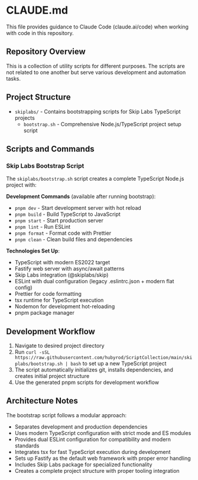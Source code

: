 # CLAUDE.md

This file provides guidance to Claude Code (claude.ai/code) when working with code in this repository.

## Repository Overview

This is a collection of utility scripts for different purposes. The scripts are not related to one another but serve various development and automation tasks.

## Project Structure

- `skiplabs/` - Contains bootstrapping scripts for Skip Labs TypeScript projects
  - `bootstrap.sh` - Comprehensive Node.js/TypeScript project setup script

## Scripts and Commands

### Skip Labs Bootstrap Script

The `skiplabs/bootstrap.sh` script creates a complete TypeScript Node.js project with:

**Development Commands** (available after running bootstrap):
- `pnpm dev` - Start development server with hot reload
- `pnpm build` - Build TypeScript to JavaScript
- `pnpm start` - Start production server
- `pnpm lint` - Run ESLint
- `pnpm format` - Format code with Prettier
- `pnpm clean` - Clean build files and dependencies

**Technologies Set Up**:
- TypeScript with modern ES2022 target
- Fastify web server with async/await patterns
- Skip Labs integration (@skiplabs/skip)
- ESLint with dual configuration (legacy .eslintrc.json + modern flat config)
- Prettier for code formatting
- tsx runtime for TypeScript execution
- Nodemon for development hot-reloading
- pnpm package manager

## Development Workflow

1. Navigate to desired project directory
2. Run `curl -sSL https://raw.githubusercontent.com/hubyrod/ScriptCollection/main/skiplabs/bootstrap.sh | bash` to set up a new TypeScript project
3. The script automatically initializes git, installs dependencies, and creates initial project structure
4. Use the generated pnpm scripts for development workflow

## Architecture Notes

The bootstrap script follows a modular approach:
- Separates development and production dependencies
- Uses modern TypeScript configuration with strict mode and ES modules
- Provides dual ESLint configuration for compatibility and modern standards
- Integrates tsx for fast TypeScript execution during development
- Sets up Fastify as the default web framework with proper error handling
- Includes Skip Labs package for specialized functionality
- Creates a complete project structure with proper tooling integration